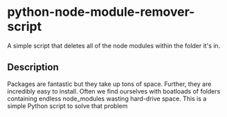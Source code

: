 # python-node-module-remover-script
A simple script that deletes all of the node modules within the folder it's in.

## Description

Packages are fantastic but they take up tons of space. Further, they are incredibly easy to install. Often we find ourselves with boatloads of folders containing endless node_modules wasting hard-drive space. This is a simple Python script to solve that problem
